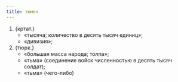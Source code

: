 ```yaml
---
title: тюмен
---
```


1. {кртат.}
    * «тысяча; количество в десять тысяч единиц»;
    * «дивизия»;
2. {тюрк.}
    * «большая масса народа; толпа»;
    * «тьма» (соединение войск численностью в десять тысяч солдат);
    * «тьма» (чего-либо)
